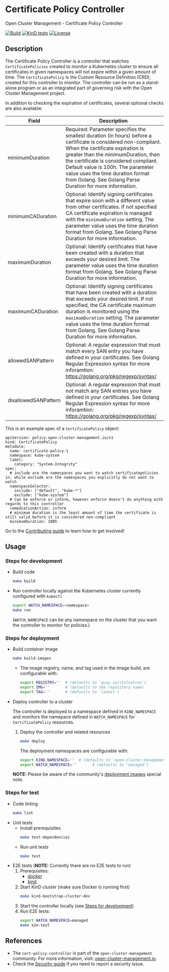 [comment]: # ( Copyright Contributors to the Open Cluster Management project )

# Certificate Policy Controller

Open Cluster Management - Certificate Policy Controller

[![Build](https://img.shields.io/badge/build-Prow-informational)](https://prow.ci.openshift.org/?repo=stolostron%2Fcert-policy-controller) [![KinD tests](https://github.com/stolostron/cert-policy-controller/actions/workflows/kind.yml/badge.svg?branch=main&event=push)](https://github.com/stolostron/cert-policy-controller/actions/workflows/kind.yml) [![License](https://img.shields.io/:license-apache-blue.svg)](http://www.apache.org/licenses/LICENSE-2.0.html)

## Description

The Certificate Policy Controller is a controller that watches `CertificatePolicies` created to monitor a Kubernetes cluster to ensure all certificates in given namespaces will not expire within a given amount of time. The `CertificatePolicy` is the Custom Resource Definition (CRD), created for this controller to monitor. The controller can be run as a stand-alone program or as an integrated part of governing risk with the Open Cluster Management project.

In addition to checking the expiration of certificates, several optional checks are also available:

| Field | Description |
| ---- | ---- |
| minimumDuration | Required: Parameter specifies the smallest duration (in hours) before a certificate is considered non-compliant. When the certificate expiration is greater than the minimumDuration, then the certificate is considered compliant. Default value is 100h. The parameter value uses the time duration format from Golang. See Golang Parse Duration for more information. |
| minimumCADuration | Optional: Identify signing certificates that expire soon with a different value from other certificates.  If not specified CA certificate expiration is managed with the `minimumDuration` setting. The parameter value uses the time duration format from Golang. See Golang Parse Duration for more information. |
| maximumDuration | Optional: Identify certificates that have been created with a duration that exceeds your desired limit. The parameter value uses the time duration format from Golang. See Golang Parse Duration for more information. |
| maximumCADuration | Optional: Identify signing certificates that have been created with a duration that exceeds your desired limit.  If not specified, the CA certificate maximum duration is monitored using the `maximumDuration` setting. The parameter value uses the time duration format from Golang. See Golang Parse Duration for more information. |
| allowedSANPattern | Optional: A regular expression that must match every SAN entry you have defined in your certificates. See Golang Regular Expression syntax for more inforamtion: https://golang.org/pkg/regexp/syntax/ |
| disallowedSANPattern | Optional: A regular expression that must not match any SAN entries you have defined in your certificates.  See Golang Regular Expression syntax for more inforamtion: https://golang.org/pkg/regexp/syntax/ |

This is an example spec of a `CertificatePolicy` object:

```
apiVersion: policy.open-cluster-management.io/v1
kind: CertificatePolicy
metadata:
  name: certificate-policy-1
  namespace: kube-system
  label:
    category: "System-Integrity"
spec:
  # include are the namespaces you want to watch certificatepolicies in, while exclude are the namespaces you explicitly do not want to watch
  namespaceSelector:
    include: ["default", "kube-*"]
    exclude: ["kube-system"]
  # Can be enforce or inform, however enforce doesn't do anything with regards to this controller
  remediationAction: inform
  # minimum duration is the least amount of time the certificate is still valid before it is considered non-compliant
  minimumDuration: 100h
```

Go to the [Contributing guide](CONTRIBUTING.md) to learn how to get involved!

## Usage

### Steps for development

  - Build code
    ```bash
    make build
    ```
  - Run controller locally against the Kubernetes cluster currently configured with `kubectl`
    ```bash
    export WATCH_NAMESPACE=<namespace>
    make run
    ```
    (`WATCH_NAMESPACE` can be any namespace on the cluster that you want the controller to monitor for policies.)

### Steps for deployment

  - Build container image
    ```bash
    make build-images
    ```
    - The image registry, name, and tag used in the image build, are configurable with:
      ```bash
      export REGISTRY=''  # (defaults to 'quay.io/stolostron')
      export IMG=''       # (defaults to the repository name)
      export TAG=''       # (defaults to 'latest')
      ```
  - Deploy controller to a cluster

    The controller is deployed to a namespace defined in `KIND_NAMESPACE` and monitors the namepace defined in `WATCH_NAMESPACE` for `CertificatePolicy` resources.

    1. Deploy the controller and related resources
       ```bash
       make deploy
       ```

       The deployment namespaces are configurable with:
       ```bash
       export KIND_NAMESPACE=''  # (defaults to 'open-cluster-management-agent-addon')
       export WATCH_NAMESPACE=''       # (defaults to 'managed')
       ```
    **NOTE:** Please be aware of the community's [deployment images](https://github.com/stolostron/community#deployment-images) special note.

### Steps for test

  - Code linting
    ```bash
    make lint
    ```
  - Unit tests
    - Install prerequisites
      ```bash
      make test-dependencies
      ```
    - Run unit tests
      ```bash
      make test
      ```
  - E2E tests (**NOTE:** Currently there are no E2E tests to run)
    1. Prerequisites:
       - [docker](https://docs.docker.com/get-docker/)
       - [kind](https://kind.sigs.k8s.io/docs/user/quick-start/)
    2. Start KinD cluster (make sure Docker is running first)
       ```bash
       make kind-bootstrap-cluster-dev
       ```
    3. Start the controller locally (see [Steps for development](#steps-for-development))
    4. Run E2E tests:
       ```bash
       export WATCH_NAMESPACE=managed
       make e2e-test
       ```

## References

- The `cert-policy-controller` is part of the `open-cluster-management` community. For more information, visit: [open-cluster-management.io](https://open-cluster-management.io).
- Check the [Security guide](SECURITY.md) if you need to report a security issue.

<!---
Date: 05/14/2024 Revision 2
-->
